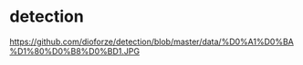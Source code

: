 # detection
https://github.com/dioforze/detection/blob/master/data/%D0%A1%D0%BA%D1%80%D0%B8%D0%BD1.JPG
